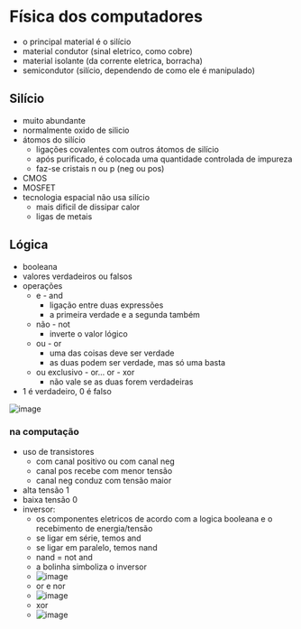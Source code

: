 # Física dos computadores

- o principal material é o silício
- material condutor (sinal eletrico, como cobre)
- material isolante (da corrente eletrica, borracha)
- semicondutor (silício, dependendo de como ele é manipulado)

## Silício

- muito abundante
- normalmente oxido de silicio
- átomos do silício
  - ligações covalentes com outros átomos de silício
  - após purificado, é colocada uma quantidade controlada de impureza
  - faz-se cristais n ou p (neg ou pos)
- CMOS
- MOSFET
- tecnologia espacial não usa silício
  - mais dificil de dissipar calor
  - ligas de metais

## Lógica

- booleana
- valores verdadeiros ou falsos
- operações
  - e - and
    - ligação entre duas expressões
    - a primeira verdade e a segunda também
  - não - not
    - inverte o valor lógico
  - ou - or
    - uma das coisas deve ser verdade
    - as duas podem ser verdade, mas só uma basta
  - ou exclusivo - or... or - xor
    - não vale se as duas forem verdadeiras
- 1 é verdadeiro, 0 é falso

![image](https://github.com/user-attachments/assets/36652fb8-057d-48fc-a8d9-7aa593a6b9e7)

### na computação

- uso de transistores
  - com canal positivo ou com canal neg
  - canal pos recebe com menor tensão
  - canal neg conduz com tensão maior
- alta tensão 1
- baixa tensão 0
- inversor:
  - os componentes eletricos de acordo com a logica booleana e o recebimento de energia/tensão
  - se ligar em série, temos and
  - se ligar em paralelo, temos nand
  - nand = not and
  - a bolinha simboliza o inversor
  - ![image](https://github.com/user-attachments/assets/618864e8-0cd5-4bbf-8ded-3a47a71044b5)
  - or e nor
  - ![image](https://github.com/user-attachments/assets/51943aa4-c906-4c51-9809-ecd971d8a8c8)
  - xor
  - ![image](https://github.com/user-attachments/assets/7425c6ff-d6b7-434d-9d56-73eb60554a8c)



